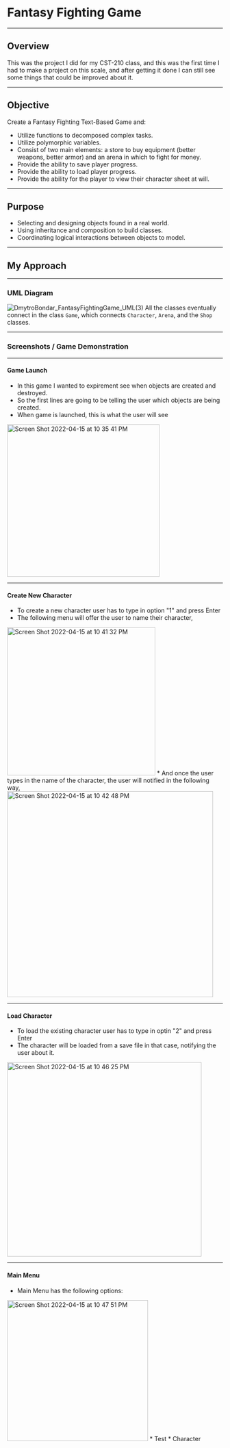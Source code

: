 # Fantasy Fighting Game

---
## Overview
This was the project I did for my CST-210 class, and this was the first time I had to make a project on this scale,
and after getting it done I can still see some things that could be improved about it.

---
## Objective
Create a Fantasy Fighting Text-Based Game and:
* Utilize functions to decomposed complex tasks. 
* Utilize polymorphic variables. 
* Consist of two main elements: a store to buy equipment (better weapons, better armor) and an arena in which to fight for money. 
* Provide the ability to save player progress. 
* Provide the ability to load player progress.
* Provide the ability for the player to view their character sheet at will.

---
## Purpose
* Selecting and designing objects found in a real world. 
* Using inheritance and composition to build classes. 
* Coordinating logical interactions between objects to model. 

---
## My Approach
---
### UML Diagram
![DmytroBondar_FantasyFightingGame_UML(3)](https://user-images.githubusercontent.com/59861277/163662888-178e8fbf-39d8-4ac5-9e98-7845bed94f8b.png)
All the classes eventually connect in the class `Game`, which connects `Character`, `Arena`, and the `Shop` classes.

---
### Screenshots / Game Demonstration

---
#### Game Launch
* In this game I wanted to expirement see when objects are created and destroyed.
* So the first lines are going to be telling the user which objects are being created.
* When game is launched, this is what the user will see
<img width="356" alt="Screen Shot 2022-04-15 at 10 35 41 PM" src="https://user-images.githubusercontent.com/59861277/163663051-e068adab-831f-41f9-89d4-7bcc3d6f6173.png">

---
#### Create New Character
* To create a new character user has to type in option "1" and press Enter
* The following menu will offer the user to name their character, 
<img width="346" alt="Screen Shot 2022-04-15 at 10 41 32 PM" src="https://user-images.githubusercontent.com/59861277/163663237-acb529e0-b9dc-45d7-a649-c28e07c000b8.png">
* And once the user types in the name of the character, the user will notified in the following way,
<img width="481" alt="Screen Shot 2022-04-15 at 10 42 48 PM" src="https://user-images.githubusercontent.com/59861277/163663270-3ebd4966-8a01-459c-a7a2-c96d4e571c77.png">

---
#### Load Character
* To load the existing character user has to type in optin "2" and press Enter
* The character will be loaded from a save file in that case, notifying the user about it.
<img width="454" alt="Screen Shot 2022-04-15 at 10 46 25 PM" src="https://user-images.githubusercontent.com/59861277/163663384-a547f176-c9f3-400b-af6d-a93be053f6f7.png">

---
#### Main Menu
* Main Menu has the following options:
<img width="329" alt="Screen Shot 2022-04-15 at 10 47 51 PM" src="https://user-images.githubusercontent.com/59861277/163663409-69e6db74-8d42-4ae2-9de3-7eec2db7393f.png">
*   Test
*   Character


